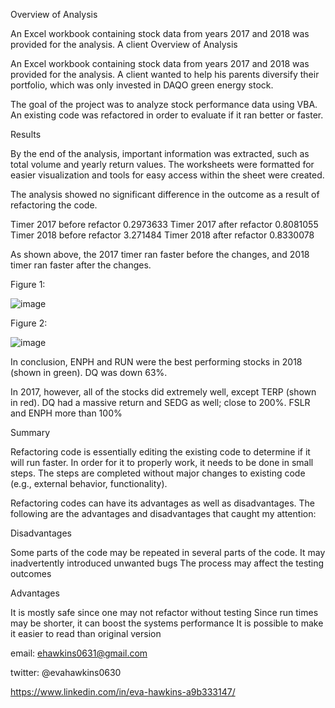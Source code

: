 Overview of Analysis

An Excel workbook containing stock data from years 2017 and 2018 was provided for the analysis.
A client Overview of Analysis

An Excel workbook containing stock data from years 2017 and 2018 was provided for the analysis. 
A client wanted to help his parents diversify their portfolio, which was only invested in DAQO green energy stock.

The goal of the project was to analyze stock performance data using VBA. An existing code was refactored in order to evaluate
if it ran better or faster.

Results

By the end of the analysis, important information was extracted, such as total volume and yearly return values. 
The worksheets were formatted for easier visualization and tools for easy access within the sheet were created.

The analysis showed no significant difference in the outcome as a result of refactoring the code.

Timer 2017 before refactor 0.2973633
Timer 2017 after refactor 0.8081055
Timer 2018 before refactor 3.271484
Timer 2018 after refactor 0.8330078

As shown above, the 2017 timer ran faster before the changes, and 2018 timer ran faster after the changes.

Figure 1:

![image](https://user-images.githubusercontent.com/101227930/188049163-a15dd642-a501-40c9-8445-3cdd02e3349a.png)


Figure 2:

![image](https://user-images.githubusercontent.com/101227930/188049047-d5cfbd99-4d74-4fda-a2db-64321e153eda.png)


In conclusion, ENPH and RUN were the best performing stocks in 2018 (shown in green). DQ was down 63%.

In 2017, however, all of the stocks did extremely well, except TERP (shown in red). DQ had a massive return and SEDG as well; close to 200%.
FSLR and ENPH more than 100%

Summary

Refactoring code is essentially editing the existing code to determine if it will run faster. In order for it to properly
work, it needs to be done in small steps. The steps are completed without major changes to existing code (e.g., external 
behavior, functionality).

Refactoring codes can have its advantages as well as disadvantages. The following are the advantages and disadvantages that
caught my attention:

Disadvantages

Some parts of the code may be repeated in several parts of the code. It may inadvertently introduced unwanted bugs
The process may affect the testing outcomes

Advantages

It is mostly safe since one may not refactor without testing
Since run times may be shorter, it can boost the systems performance
It is possible to make it easier to read than original version




email:  ehawkins0631@gmail.com

twitter: @evahawkins0630

https://www.linkedin.com/in/eva-hawkins-a9b333147/

